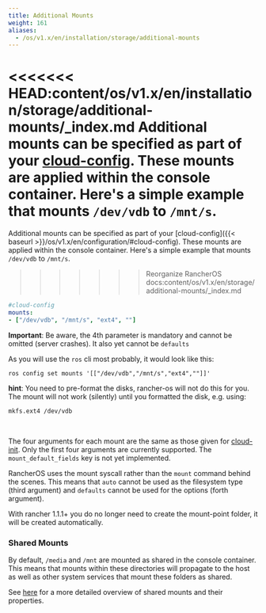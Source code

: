 ```yaml
---
title: Additional Mounts
weight: 161
aliases:
  - /os/v1.x/en/installation/storage/additional-mounts
---
```


<<<<<<< HEAD:content/os/v1.x/en/installation/storage/additional-mounts/_index.md
Additional mounts can be specified as part of your [cloud-config]({{<baseurl>}}/os/v1.x/en/installation/configuration/#cloud-config). These mounts are applied within the console container. Here's a simple example that mounts `/dev/vdb` to `/mnt/s`.
=======
Additional mounts can be specified as part of your [cloud-config]({{< baseurl >}}/os/v1.x/en/configuration/#cloud-config). These mounts are applied within the console container. Here's a simple example that mounts `/dev/vdb` to `/mnt/s`.
>>>>>>> Reorganize RancherOS docs:content/os/v1.x/en/storage/additional-mounts/_index.md

```yaml
#cloud-config
mounts:
- ["/dev/vdb", "/mnt/s", "ext4", ""]
```

**Important**: Be aware, the 4th parameter is mandatory and cannot be omitted (server crashes). It also yet cannot be `defaults`

As you will use the `ros` cli most probably, it would look like this:

```
ros config set mounts '[["/dev/vdb","/mnt/s","ext4",""]]'
```

**hint**: You need to pre-format the disks, rancher-os will not do this for you. The mount will not work (silently) until you formatted the disk, e.g. using:

```
mkfs.ext4 /dev/vdb
```

<br>

The four arguments for each mount are the same as those given for [cloud-init](https://cloudinit.readthedocs.io/en/latest/topics/examples.html#adjust-mount-points-mounted). Only the first four arguments are currently supported. The `mount_default_fields` key is not yet implemented.

RancherOS uses the mount syscall rather than the `mount` command behind the scenes. This means that `auto` cannot be used as the filesystem type (third argument) and `defaults` cannot be used for the options (forth argument).

With rancher 1.1.1+ you do no longer need to create the mount-point folder, it will be created automatically.

### Shared Mounts

By default, `/media` and `/mnt` are mounted as shared in the console container. This means that mounts within these directories will propagate to the host as well as other system services that mount these folders as shared.

See [here](https://www.kernel.org/doc/Documentation/filesystems/sharedsubtree.txt) for a more detailed overview of shared mounts and their properties.
